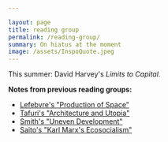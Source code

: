 ```yaml
---

layout: page
title: reading group
permalink: /reading-group/
summary: On hiatus at the moment
image: /assets/InspoQuote.jpeg
---
```


This summer: David Harvey's *Limits to Capital*.

__Notes from previous reading groups:__

<ul>
<li><a href="https://docs.google.com/document/d/1sAV_hEebuSJzTKsod17S4M4xhYSgPrblMrxaxqcOgco/edit?usp=sharing">Lefebvre's "Production of Space"</a></li>
<li><a href="https://docs.google.com/document/d/1coCBJKtWNJm9JHkPLbHo_lwmWE4qhD6i4ZMmCT-WKLk/edit?usp=sharing">Tafuri's "Architecture and Utopia"</a></li>
<li><a href="https://docs.google.com/document/d/1KMyhlniFq85lNqj_JAgso1GJ1n7prU48WbXGBs0nid0/edit?usp=sharing">Smith's "Uneven Development"</a></li>
<li><a href="https://docs.google.com/document/d/1BFQuHb3W3rTZEuOcpCIa0rOwvSCgQCUyMUh5mQ3qkHY/edit?usp=sharing">Saito's "Karl Marx's Ecosocialism"</a></li>
</ul>
